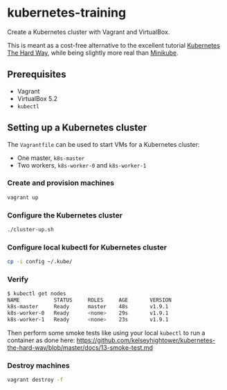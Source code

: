 # kubernetes-training

Create a Kubernetes cluster with Vagrant and VirtualBox.

This is meant as a cost-free alternative to the excellent tutorial
[Kubernetes The Hard Way](https://github.com/kelseyhightower/kubernetes-the-hard-way),
while being slightly more real than [Minikube](https://github.com/kubernetes/minikube).

## Prerequisites

- Vagrant
- VirtualBox 5.2
- `kubectl`

## Setting up a Kubernetes cluster

The `Vagrantfile` can be used to start VMs for a Kubernetes cluster:

- One master, `k8s-master`
- Two workers, `k8s-worker-0` and `k8s-worker-1`

### Create and provision machines

```sh
vagrant up
```

### Configure the Kubernetes cluster

```sh
./cluster-up.sh
```

### Configure local kubectl for Kubernetes cluster

```sh
cp -i config ~/.kube/
```

### Verify

```sh
$ kubectl get nodes
NAME           STATUS     ROLES     AGE       VERSION
k8s-master     Ready      master    48s       v1.9.1
k8s-worker-0   Ready      <none>    29s       v1.9.1
k8s-worker-1   Ready      <none>    23s       v1.9.1
```

Then perform some smoke tests like using your local `kubectl` to run a container as done here:
<https://github.com/kelseyhightower/kubernetes-the-hard-way/blob/master/docs/13-smoke-test.md>

### Destroy machines

```sh
vagrant destroy -f
```

